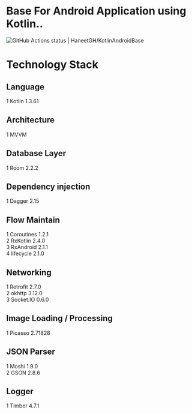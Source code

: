 # Base For Android Application using Kotlin..

![GitHub Actions status | HaneetGH/KotlinAndroidBase](https://github.com/HaneetGH/KotlinAndroidBase/workflows/CI/badge.svg)

# Technology Stack

## Language  
1 Kotlin  1.3.61 <br />

## Architecture
1 MVVM  <br />

## Database Layer
1 Room 2.2.2 <br />

## Dependency injection
1 Dagger 2.15  <br />

## Flow Maintain
1 Coroutines 1.2.1 <br /> 
2 RxKotlin 2.4.0 <br />
3 RxAndroid 2.1.1 <br />
4 lifecycle 2.1.0  <br />

## Networking
1 Retrofit 2.7.0 <br />
2 okhttp 3.12.0 <br />
3 Socket.IO 0.6.0 <br />

## Image Loading / Processing
1 Picasso 2.71828 <br />

## JSON Parser
1 Moshi 1.9.0 <br />
2 GSON 2.8.6 <br />

## Logger
1 Timber 4.7.1 <br />





